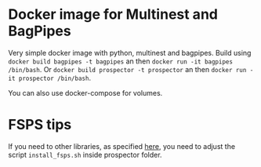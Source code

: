 # Docker image for Multinest and BagPipes

Very simple docker image with python, multinest and bagpipes.
Build using `docker build bagpipes -t bagpipes` an then `docker run -it bagpipes /bin/bash`.
Or `docker build prospector -t prospector` an then `docker run -it prospector /bin/bash`.

You can also use docker-compose for volumes.


# FSPS tips

If you need to other libraries, as specified [here](https://dfm.io/python-fsps/current/installation/#choosing-stellar-libraries),
you need to adjust the script `install_fsps.sh` inside prospector folder.

